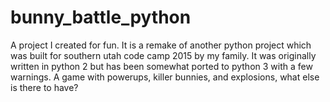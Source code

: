 # bunny_battle_python
A project I created for fun. It is a remake of another python project which was built for southern utah code camp 2015 by my family.
It was originally written in python 2 but has been somewhat ported to python 3 with a few warnings.
A game with powerups, killer bunnies, and explosions, what else is there to have?
